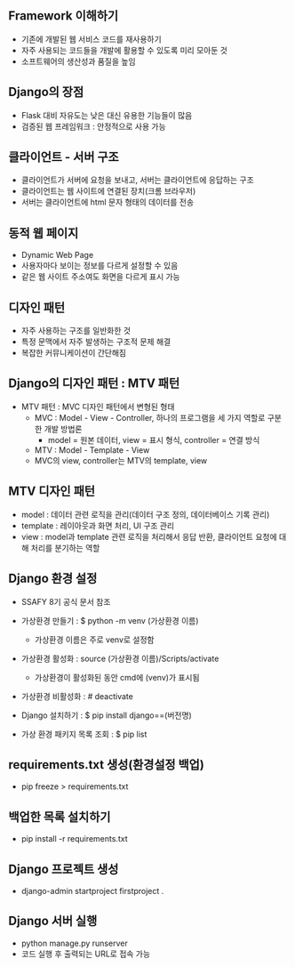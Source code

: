 ## Framework 이해하기

- 기존에 개발된 웹 서비스 코드를 재사용하기
- 자주 사용되는 코드들을 개발에 활용할 수 있도록 미리 모아둔 것
- 소프트웨어의 생산성과 품질을 높임

## Django의 장점

- Flask 대비 자유도는 낮은 대신 유용한 기능들이 많음
- 검증된 웹 프레임워크 : 안정적으로 사용 가능

## 클라이언트 - 서버 구조

- 클라이언트가 서버에 요청을 보내고, 서버는 클라이언트에 응답하는 구조
- 클라이언트는 웹 사이트에 연결된 장치(크롬 브라우저)
- 서버는 클라이언트에 html 문자 형태의 데이터를 전송

## 동적 웹 페이지

- Dynamic Web Page
- 사용자마다 보이는 정보를 다르게 설정할 수 있음
- 같은 웹 사이트 주소여도 화면을 다르게 표시 가능

## 디자인 패턴

- 자주 사용하는 구조를 일반화한 것
- 특정 문맥에서 자주 발생하는 구조적 문제 해결
- 복잡한 커뮤니케이션이 간단해짐

## Django의 디자인 패턴 :  MTV 패턴

- MTV 패턴 : MVC 디자인 패턴에서 변형된 형태
  - MVC : Model - View - Controller, 하나의 프로그램을 세 가지 역할로 구분한 개발 방법론
    - model = 원본 데이터, view = 표시 형식, controller = 연결 방식
  - MTV : Model - Template - View
  - MVC의 view, controller는 MTV의 template, view

## MTV 디자인 패턴

- model : 데이터 관련 로직을 관리(데이터 구조 정의, 데이터베이스 기록 관리)
- template : 레이아웃과 화면 처리, UI 구조 관리
- view : model과 template 관련 로직을 처리해서 응답 반환, 클라이언트 요청에 대해 처리를 분기하는 역할

## Django 환경 설정

- SSAFY 8기 공식 문서 참조
- 가상환경 만들기 : $ python -m venv (가상환경 이름)
  - 가상환경 이름은 주로 venv로 설정함
  
- 가상환경 활성화 : source (가상환경 이름)/Scripts/activate
  - 가상환경이 활성화된 동안 cmd에 (venv)가 표시됨
- 가상환경 비활성화 : # deactivate

- Django 설치하기 : $ pip install django==(버전명)
- 가상 환경 패키지 목록 조회 : $ pip list

## requirements.txt 생성(환경설정 백업)

- pip freeze > requirements.txt

## 백업한 목록 설치하기

- pip install -r requirements.txt

## Django 프로젝트 생성

- django-admin startproject firstproject .

## Django 서버 실행

- python manage.py runserver
- 코드 실행 후 출력되는 URL로 접속 가능